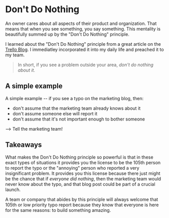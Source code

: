 # Don't Do Nothing

An owner cares about all aspects of their product and organization. That means
that when you see something, you say something. This mentality is
beautifully summed up by the "Don't Do Nothing" principle.

I learned about the "Don't Do Nothing" principle from a great 
article on the [Trello Blog](https://blog.trello.com/avoid-social-loafing). I
immediatley incorporated it into my daily life and preached it to my team. 

> In short, if you see a problem outside your area, *don't do nothing about it.*

## A simple example

A simple example -- if you see a typo on the marketing blog, then: 

 * don't assume that the marketing team already knows about it
 * don't assume someone else will report it
 * don't assume that it's not important enough to bother someone

--> Tell the marketing team! 

## Takeaways 

What makes the Don't Do Nothing principle so powerful is that in these exact
types of situations it provides you the license to be the 105th person to
report the typo or the "annoying" person who reported a very insignificant
problem. It provides you this license because there just might be the chance
that if _everyone did nothing_, then the marketing team would never know about
the typo, and that blog post could be part of a crucial launch. 

A team or company that abides by this principle will always welcome that
105th or low priority typo report because they know that everyone is here
for the same reasons: to build something amazing. 
